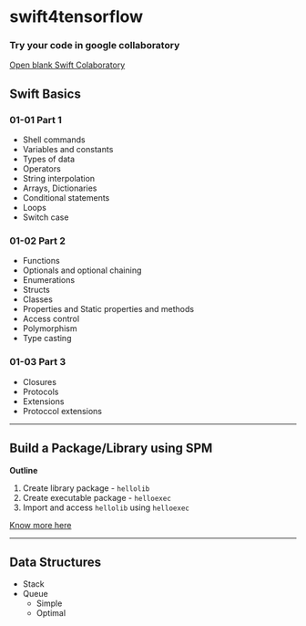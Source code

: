 # swift4tensorflow

### Try your code in google collaboratory
[Open blank Swift Colaboratory](https://colab.research.google.com/github/tensorflow/swift/blob/master/notebooks/blank_swift.ipynb)

## Swift Basics 

### 01-01 Part 1

- Shell commands
- Variables and constants
- Types of data
- Operators
- String interpolation
- Arrays, Dictionaries
- Conditional statements
- Loops
- Switch case

### 01-02 Part 2

- Functions 
- Optionals and optional chaining
- Enumerations
- Structs
- Classes
- Properties and Static properties and methods
- Access control
- Polymorphism
- Type casting

### 01-03 Part 3

- Closures
- Protocols
- Extensions
- Protoccol extensions

---------------------------------------------------

## Build a Package/Library using SPM

**Outline**

1. Create library package - `hellolib`
2. Create executable package - `helloexec`
3. Import and access `hellolib` using `helloexec`

[Know more here](/03-creating-packages/Basic)

---------------------------------------------------

## Data Structures

- Stack
- Queue
  - Simple
  - Optimal




